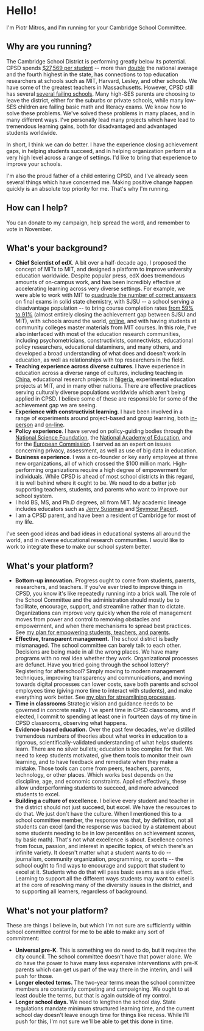 Hello!
======

I'm Piotr Mitros, and I'm running for your Cambridge School Committee.

Why are you running?
--------------------

The Cambridge School District is performing greatly below its
potential. CPSD spends [$27,569 per
student](http://profiles.doe.mass.edu/state_report/ppx.aspx) -- more
than [double](https://nces.ed.gov/fastfacts/display.asp?id=66) the
national average and the fourth highest in the state, has connections
to top education researchers at schools such as MIT, Harvard, Lesley,
and other schools. We have some of the greatest teachers in
Massachusetts. However, CPSD still has several [several failing
schools](http://profiles.doe.mass.edu/accountability/report/school.aspx?linkid=31&orgcode=00490310&orgtypecode=6&). Many
high-SES parents are choosing to leave the district, either for the
suburbs or private schools, while many low-SES children are failing
basic math and literacy exams. We know how to solve these
problems. We've solved these problems in many places, and in many
different ways. I've personally lead many projects which have lead to
tremendous learning gains, both for disadvantaged and advantaged
students worldwide.

In short, I think we can do better. I have the experience closing
achievement gaps, in helping students succeed, and in helping
organization perform at a very high level across a range of
settings. I'd like to bring that experience to improve your schools. 

I'm also the proud father of a child entering CPSD, and I've already
seen several things which have concerned me. Making positive change
happen quickly is an absolute top priority for me. That's why I'm
running.

How can I help?
---------------

You can donate to my campaign, help spread the word, and remember to
vote in November.

What's your background?
-----------------------

* **Chief Scientist of edX**. A bit over a half-decade ago, I proposed
  the concept of MITx to MIT, and designed a platform to improve
  university education worldwide. Despite popular press, edX does
  tremendous amounts of on-campus work, and has been incredibly
  effective at accelerating learning across very diverse settings. For
  example, we were able to work with MIT to [quadruple the number of
  correct
  answers](http://web.mit.edu/3.091x/www/3091r%20Final%20report.pdf)
  on final exams in solid state chemistry, with SJSU -- a school
  serving a disadvantage population -- to bring course completion
  rates [from 59% to
  91%](https://www.edx.org/sites/default/files/upload/ed-tech-paper.pdf) (almost entirely closing the achievement gap between SJSU and MIT),
  with schools around the world,
  [online](https://science.mit.edu/news/study-online-classes-really-do-work),
  and with having students at community colleges master materials from
  MIT courses. In this role, I've also interfaced with most of the
  education research communities, including psychometricians,
  constructivists, connectivists, educational policy researchers,
  educational dataminers, and many others, and developed a broad
  understanding of what does and doesn't work in education, as well as
  relationships with top researchers in the field.
* **Teaching experience across diverse cultures**. I have experience
  in education across a diverse range of cultures, including
  teaching in [China](http://web.mit.edu/mit-ceti/www/reports/past.htm), educational research projects in
  [Nigeria](http://mitros.org/p/carnegie_reporter.pdf), experimental
  education projects at MIT, and in many other nations. There are
  effective practices serving culturally diverse populations worldwide which
  aren't being applied in CPSD. I believe some of these are
  responsible for some of the achievement gap we are seeing.  
* **Experience with constructivist learning**. I have been involved in
  a range of experiments around project-based and group learning, both
  [in-person](http://tll.mit.edu/sites/default/files/library/files/EvalRept6002ex-Spring03.pdf)
  and
  [on-line](http://davecormier.com/edblog/2014/02/17/building-an-introductory-physics-course-cmooc-meets-xmooc/).
* **Policy experience**. I have served on policy-guiding bodies
    through the [National Science
    Foundation](http://cra.org/wp-content/uploads/2015/10/CRAEducationReport2015.pdf),
    the [National Academy of
    Education](https://naeducation.org/workshop-on-big-data-in-education-balancing-research-needs-and-student-privacy/),
    and for the [European
    Commission](https://publications.europa.eu/en/publication-detail/-/publication/94cb5fc8-473e-11e7-aea8-01aa75ed71a1/language-en/format-PDF/source-31396079). I
    served as an expert on issues concerning privacy, assessment, as
    well as use of big data in education.
* **Business experience**. I was a co-founder or key early employee at
  three new organizations, all of which crossed the $100 million
  mark. High-performing organizations require a high degree of
  empowerment for individuals. While CPSD is ahead of most school
  districts in this regard, it is well behind where it ought to be. We
  need to do a better job supporting teachers, students, and parents
  who want to improve our school system.
* I hold BS, MS, and Ph.D degrees, all from MIT. My academic lineage
  includes educators such as [Jerry
  Sussman](https://en.wikipedia.org/wiki/Gerald_Jay_Sussman) and
  [Seymour Papert](https://en.wikipedia.org/wiki/Seymour_Papert).
* I am a CPSD parent, and have been a resident of Cambridge for most
  of my life.

I've seen good ideas and bad ideas in educational systems all around
the world, and in diverse educational research communities. I would
like to work to integrate these to make our school system better.

What's your platform?
-----------------

* **Bottom-up innovation.** Progress ought to come from students,
    parents, researchers, and teachers. If you've ever tried to
    improve things in CPSD, you know it's like repeatedly running into
    a brick wall. The role of the School Committee and the
    administration should mostly be to facilitate, encourage, support,
    and streamline rather than to dictate. Organizations can improve
    very quickly when the role of management moves from power and
    control to removing obstacles and empowerment, and when there
    mechanisms to spread best practices. See [my plan for empowering
    students, teachers, and parents](empowerment.md).
* **Effective, transparent management.** The school district is badly
    mismanaged. The school committee can barely talk to each
    other. Decisions are being made in all the wrong places. We have
    many programs with no real idea whether they work. Organizational
    processes are defunct. Have you tried going through the school
    lottery? Registering for afterschool? Simply moving to modern
    management techniques, improving transparency and communications,
    and moving towards digital processes can lower costs, save both
    parents and school employees time (giving more time to interact
    with students), and make everything work better. See [my plan for
    streamlining processes](streamline.md).
* **Time in classrooms** Strategic vision and guidance needs to be
    governed in concrete reality. I've spent time in CPSD classrooms,
    and if elected, I commit to spending at least one in fourteen days
    of my time in CPSD classrooms, observing what happens.
* **Evidence-based education.** Over the past few decades, we've
    distilled tremendous numbers of theories about what works in
    education to a rigorous, scientifically-validated understanding of
    what helps students learn. There are no silver bullets; education
    is too complex for that. We need to keep students motivated, give
    them tools to monitor their own learning, and to have feedback and
    remediate when they make a mistake. Those tools can come from
    peers, teachers, parents, technology, or other places. Which works
    best depends on the discipline, age, and economic
    constraints. Applied effectively, these allow underperforming
    students to succeed, and more advanced students to excel.
* **Building a culture of excellence.** I believe every student and
    teacher in the district should not just succeed, but excel. We
    have the resources to do that. We just don't have the
    culture. When I mentioned this to a school committee member, the
    response was that, by definition, not all students can excel (and
    the response was backed by a statement about some students needing
    to be in low percentiles on achievement scores, by basic
    math). That's not what excellence is about. Excellence comes from
    focus, passion, and interest in specific topics, of which there's
    an infinite variety. It doesn't matter what a student wants to do
    -- journalism, community organization, programming, or sports --
    the school ought to find ways to encourage and support that
    student to excel at it. Students who do that will pass basic exams
    as a side effect. Learning to support all the different ways
    students may want to excel is at the core of resolving many of the
    diversity issues in the district, and to supporting all learners,
    regardless of background.

What's not your platform?
-----------------

These are things I believe in, but which I'm not sure are sufficiently
within school committee control for me to be able to make any sort of
commitment:

* **Universal pre-K**. This is something we do need to do, but it
    requires the city council. The school committee doesn't have that
    power alone. We do have the power to have many less expensive
    interventions with pre-K parents which can get us part of the way
    there in the interim, and I will push for those.
* **Longer elected terms.** The two-year terms mean the school
    committee members are constantly competing and campaigning. We
    ought to at least double the terms, but that is again outside of
    my control.
* **Longer school days.** We need to lengthen the school day. State
    regulations mandate minimum structured learning time, and the
    current school day doesn't leave enough time for things like
    recess. While I'll push for this, I'm not sure we'll be able to
    get this done in time.